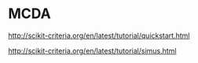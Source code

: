 # MCDA

http://scikit-criteria.org/en/latest/tutorial/quickstart.html

http://scikit-criteria.org/en/latest/tutorial/simus.html
